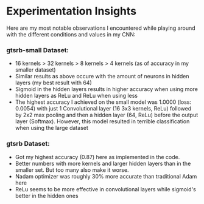 # Experimentation Insights
Here are my most notable observations I encountered while playing around with the different conditions and values in my CNN: 

### gtsrb-small Dataset:
- 16 kernels > 32 kernels > 8 kernels > 4 kernels (as of accuracy in my smaller dataset)
- Similar results as above occure with the amount of neurons in hidden layers (my best result with 64) 
- Sigmoid in the hidden layers results in higher accuracy when using more hidden layers as ReLu and ReLu when using less
- The highest accuracy I achieved on the small model was 1.0000 (loss: 0.0054) with just 1 Convolutional layer (16 3x3 kernels, ReLu) followed by 2x2 max pooling and then a hidden layer (64, ReLu) before the output layer (Softmax). However, this model resulted in terrible classification when using the large dataset

### gtsrb Dataset:
- Got my highest accuracy (0.87) here as implemented in the code.
- Better numbers with more kernels and larger hidden layers than in the smaller set. But too many also make it worse.
- Nadam optimizer was roughly 30% more accurate than traditional Adam here
- ReLu seems to be more effective in convolutional layers while sigmoid's better in the hidden ones